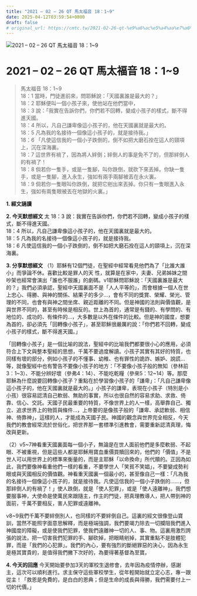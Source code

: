 ```yaml
---
title: "2021 – 02 – 26 QT 馬太福音 18：1~9"
date: 2025-04-12T03:59:54+0800
draft: false
# original_url: https://cmtc.tw/2021-02-26-qt-%e9%a6%ac%e5%a4%aa%e7%a6%8f%e9%9f%b3-18%ef%bc%9a19
---
```


![2021 – 02 – 26 QT 馬太福音 18：1\~9](/images/qt.jpg   "2021 – 02 – 26 QT 馬太福音 18：1\~9")

# 2021 – 02 – 26 QT 馬太福音 18：1\~9

> 馬太福音 18：1\~9  
> 18：1 當時，門徒進前來，問耶穌說：「天國裏誰是最大的？」  
> 18：2 耶穌便叫一個小孩子來，使他站在他們當中，  
> 18：3 說：「我實在告訴你們，你們若不回轉，變成小孩子的樣式，斷不得進天國。  
> 18：4 所以，凡自己謙卑像這小孩子的，他在天國裏就是最大的。  
> 18：5 凡為我的名接待一個像這小孩子的，就是接待我。」  
> 18：6 「凡使這信我的一個小子跌倒的，倒不如把大磨石拴在這人的頸項上，沉在深海裏。  
> 18：7 這世界有禍了，因為將人絆倒；絆倒人的事是免不了的，但那絆倒人的有禍了！  
> 18：8 倘若你一隻手，或是一隻腳，叫你跌倒，就砍下來丟掉。你缺一隻手，或是一隻腳，進入永生，強如有兩手兩腳被丟在永火裏。  
> 18：9 倘若你一隻眼叫你跌倒，就把它剜出來丟掉。你只有一隻眼進入永生，強如有兩隻眼被丟在地獄的火裏。」

**1. 經文誦讀**

**2.  今天默想經文**
太 18：3 說：我實在告訴你們，你們若不回轉，變成小孩子的樣式，斷不得進天國。  
18：4 所以，凡自己謙卑像這小孩子的，他在天國裏就是最大的。  
18：5 凡為我的名接待一個像這小孩子的，就是接待我。  
18：6 凡使這信我的一個小子跌倒的，倒不如把大磨石拴在這人的頸項上，沉在深海裏。

**3. 分享默想經文**
（1）耶穌有12個門徒，在聖經中經常看見他們為了「比誰大誰小」而爭論不休。喜歡比較是罪人的天 性，就算是在家中，夫妻、兄弟姊妹之間吵架也經常會演出「誰也不服誰」的劇碼。v1耶穌問耶穌說：「天國裏誰是最大的？」我們必須承認，聖經中天國裏面不是「人人平等的」，而會根據一個人在世上忠心、得勝、與神的關係、結果子的多少…，會有不同的獎賞、榮耀、榮光、管理的不同，也會有與神之間坐席、親近距離的不同。但是神國的法則與價值觀，是與世界不同的，甚至有時候是相反的。世上為首的，通常是有錢的、有學問的、有地位的、成功的、有條件的…，大多數是以外在條件的比較。但是神的國度，想要為首的，卻必須先「回轉像小孩子」，甚至耶穌很嚴厲的說：「你們若不回轉，變成小孩子的樣式，斷不得進天國。」

「回轉像小孩子」是一個比喻的說法，聖經中的比喻我們都要很小心的應用，必須符合上下文與整本聖經的思想，千萬不要過度解讀。小孩子其實有其好的特質，也同樣有壞的部分，例如小孩子的不懂事、幼稚、也有罪性的詭詐、嫉妒、說謊…等，就像聖經中也有警告不要像小孩子的地方：「不要像小孩子般的無知（參林前3：1\~3）、不能分辨好壞（參弗4：14）、不能吃乾糧（參來5：12\~14）等。那麼耶穌為什麼說要回轉像小孩子？重點在於學習像小孩子的「謙卑」：「凡自己謙卑像這小孩子的，他在天國裏就是最大的。」小孩子的謙卑，表現在小孩子（特別是小小孩）很容易認清自己軟弱、無助的事實，所以也很自然的容易求助、求救、倚靠、信心、交託。天國子民最重要的特質，不像世界上的人一樣，高舉靠自己、獨立、追求世界上的物質與條件…，上帝要的是像孩子般的「謙卑、承認軟弱、相信神、倚靠神」，這樣的人，才能成為天國子民。神國的觀念與世界完全相反，今天我們的教會經常流於世俗化，把世界那一套標準引進教會，需要重新認清真理，悔改與更新。

（2）v5\~7神看重天國裏面每一個小子，無論是在世人面前他們是多麼軟弱、不起眼、不被重視，但是這些人都是耶穌用寶血重價買贖回來的，他們的「價值」不是世人可以用世界上的標準來衡量的，而是主耶穌「以命換命」所代贖的。正因為如此，我們要像神看重他們一樣的看重，不要學世人「笑貧不笑娼」，不要變成勢利眼或與天國相反的價值觀。神看重天國裏一個最小的，甚至像自己一樣：「凡為我的名接待一個像這小孩子的，就是接待我。凡使這信我的一個小子跌倒的……，但那絆倒人的有禍了！」使人跌倒，就是「使人犯罪」，或是「使人遠離神」。我們想要服事神，大使命是使萬民來跟隨主，作主的門徒，把真理教導人，把人帶到神的面前，千萬不要相反，害人犯罪或遠離神。

v8\~9我們千萬不要絆倒別人，也同樣的不要絆倒自己。這裏的經文很像登山寶訓，當然不能照字面意思解釋，而是極端強調，我們要竭力除去一切攔阻我們進入神國度的障礙，或是使我們犯罪，使我們遠離神一切的人、事、物。這裏用激烈誇張的說法，把一切害我們犯罪的手、腳砍掉，把眼睛剜掉，其實重點不是肢體犯罪，而是「我們的心犯罪」。我們的內心，要有強烈的斷絕罪惡的決心，因為永生是極其寶貴的，是值得我們撇下次好的，為要得著基督為至寶。

**4. 今天的回應**
今天開始要參加3天的軍校生退修會，去年因為疫情停辦，感謝主，這次可以順利進行。求主保守這些軍校學生，從年輕開始就立定心志，專一跟從主！「救恩是免費的，是白白的恩典；但是生命的成長與得勝，我們需要付上一切的代價。」

